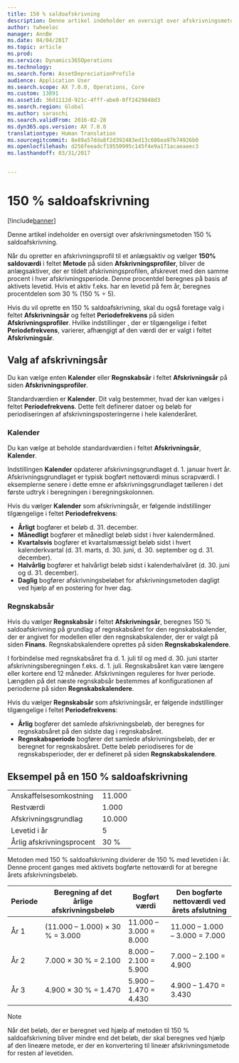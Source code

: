 ```yaml
---
title: 150 % saldoafskrivning
description: Denne artikel indeholder en oversigt over afskrivningsmetoden 150 % saldoafskrivning.
author: twheeloc
manager: AnnBe
ms.date: 04/04/2017
ms.topic: article
ms.prod: 
ms.service: Dynamics365Operations
ms.technology: 
ms.search.form: AssetDepreciationProfile
audience: Application User
ms.search.scope: AX 7.0.0, Operations, Core
ms.custom: 13891
ms.assetid: 36d1112d-921c-4fff-abe0-0ff2429848d3
ms.search.region: Global
ms.author: saraschi
ms.search.validFrom: 2016-02-28
ms.dyn365.ops.version: AX 7.0.0
translationtype: Human Translation
ms.sourcegitcommit: 8e89a57dda8f2d392483ed13c686ea97b74926b0
ms.openlocfilehash: d256feeadcf19550995c145f4e9a171acaeaeec3
ms.lasthandoff: 03/31/2017


---
```


# <a name="150-percent-reducing-balance-depreciation"></a>150 % saldoafskrivning

[!include[banner](../includes/banner.md)]


Denne artikel indeholder en oversigt over afskrivningsmetoden 150 % saldoafskrivning.

Når du opretter en afskrivningsprofil til et anlægsaktiv og vælger **150% saldoværdi** i feltet **Metode** på siden **Afskrivningsprofiler**, bliver de anlægsaktiver, der er tildelt afskrivningsprofilen, afskrevet med den samme procent i hver afskrivningsperiode. Denne procentdel beregnes på basis af aktivets levetid. Hvis et aktiv f.eks. har en levetid på fem år, beregnes procentdelen som 30 % (150 % ÷ 5). 

Hvis du vil oprette en 150 % saldoafskrivning, skal du også foretage valg i feltet **Afskrivningsår** og feltet **Periodefrekvens** på siden **Afskrivningsprofiler**. Hvilke indstillinger , der er tilgængelige i feltet **Periodefrekvens**, varierer, afhængigt af den værdi der er valgt i feltet **Afskrivningsår**.

## <a name="selection-of-depreciation-year"></a>Valg af afskrivningsår
Du kan vælge enten **Kalender** eller **Regnskabsår** i feltet **Afskrivningsår** på siden **Afskrivningsprofiler**. 

Standardværdien er **Kalender**. Dit valg bestemmer, hvad der kan vælges i feltet **Periodefrekvens**. Dette felt definerer datoer og beløb for periodiseringen af afskrivningsposteringerne i hele kalenderåret.

### <a name="calendar"></a>Kalender

Du kan vælge at beholde standardværdien i feltet **Afskrivningsår**, **Kalender**. 

Indstillingen **Kalender** opdaterer afskrivningsgrundlaget d. 1. januar hvert år. Afskrivningsgrundlaget er typisk bogført nettoværdi minus scrapværdi. I eksemplerne senere i dette emne er afskrivningsgrundlaget tælleren i det første udtryk i beregningen i beregningskolonnen. 

Hvis du vælger **Kalender** som afskrivningsår, er følgende indstillinger tilgængelige i feltet **Periodefrekvens**:

-   **Årligt** bogfører et beløb d. 31. december.
-   **Månedligt** bogfører et månedligt beløb sidst i hver kalendermåned.
-   **Kvartalsvis** bogfører et kvartalsmæssigt beløb sidst i hvert kalenderkvartal (d. 31. marts, d. 30. juni, d. 30. september og d. 31. december).
-   **Halvårlig** bogfører et halvårligt beløb sidst i kalenderhalvåret (d. 30. juni og d. 31. december).
-   **Daglig** bogfører afskrivningsbeløbet for afskrivningsmetoden dagligt ved hjælp af en postering for hver dag.

### <a name="fiscal"></a>Regnskabsår

Hvis du vælger **Regnskabsår** i feltet **Afskrivningsår**, beregnes 150 % saldoafskrivning på grundlag af regnskabsåret for den regnskabskalender, der er angivet for modellen eller den regnskabskalender, der er valgt på siden **Finans**. Regnskabskalendere oprettes på siden **Regnskabskalendere**. 

I forbindelse med regnskabsåret fra d. 1. juli til og med d. 30. juni starter afskrivningsberegningen f.eks. d. 1. juli. Regnskabsåret kan være længere eller kortere end 12 måneder. Afskrivningen reguleres for hver periode. Længden på det næste regnskabsår bestemmes af konfigurationen af perioderne på siden **Regnskabskalendere**. 

Hvis du vælger **Regnskabsår** som afskrivningsår, er følgende indstillinger tilgængelige i feltet **Periodefrekvens**:

-   **Årlig** bogfører det samlede afskrivningsbeløb, der beregnes for regnskabsåret på den sidste dag i regnskabsåret.
-   **Regnskabsperiode** bogfører det samlede afskrivningsbeløb, der er beregnet for regnskabsåret. Dette beløb periodiseres for de regnskabsperioder, der er defineret på siden **Regnskabskalendere**.

## <a name="example-of-150-reducing-balance-depreciation"></a>Eksempel på en 150 % saldoafskrivning
|                                |        |
|--------------------------------|--------|
| Anskaffelsesomkostning               | 11.000 |
| Restværdi                  | 1.000  |
| Afskrivningsgrundlag              | 10.000 |
| Levetid i år             | 5      |
| Årlig afskrivningsprocent | 30 %    |

Metoden med 150 % saldoafskrivning dividerer de 150 % med levetiden i år. Denne procent ganges med aktivets bogførte nettoværdi for at beregne årets afskrivningsbeløb.

| Periode | Beregning af det årlige afskrivningsbeløb | Bogført værdi             | Den bogførte nettoværdi ved årets afslutning |
|--------|-----------------------------------------------|------------------------|---------------------------------------|
| År 1 | (11.000 – 1.000) × 30 % = 3.000                | 11.000 – 3.000 = 8.000 | 11.000 – 1.000 – 3.000 = 7.000        |
| År 2 | 7.000 × 30 % = 2.100                           | 8.000 – 2.100 = 5.900  | 7.000 – 2.100 = 4.900                 |
| År 3 | 4.900 × 30 % = 1.470                           | 5.900 – 1.470 = 4.430  | 4.900 – 1.470 = 3.430                 |

> [!NOTE]
> Når det beløb, der er beregnet ved hjælp af metoden til 150 % saldoafskrivning bliver mindre end det beløb, der skal beregnes ved hjælp af den lineære metode, er der en konvertering til lineær afskrivningsmetode for resten af levetiden.




